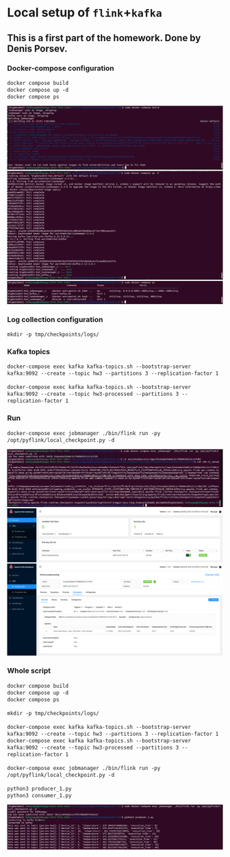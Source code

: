 # Local setup of `flink`+`kafka`

This is a first part of the homework. Done by Denis Porsev.
---


### Docker-compose configuration

```
docker compose build
docker compose up -d
docker compose ps
```
![](/part1/build.png)
![](/part1/up.png)
![](/part1/ps.png)


### Log collection configuration
```
mkdir -p tmp/checkpoints/logs/
```

### Kafka topics
```
docker-compose exec kafka kafka-topics.sh --bootstrap-server kafka:9092 --create --topic hw3 --partitions 3 --replication-factor 1

docker-compose exec kafka kafka-topics.sh --bootstrap-server kafka:9092 --create --topic hw3-processed --partitions 3 --replication-factor 1
```

### Run
```
docker-compose exec jobmanager ./bin/flink run -py /opt/pyflink/local_checkpoint.py -d
```

![](/part1/logs.png)
![](/part1/runningJob1.png)
![](/part1/runningJob2.png)


### Whole script
```
docker compose build
docker compose up -d
docker compose ps

mkdir -p tmp/checkpoints/logs/

docker-compose exec kafka kafka-topics.sh --bootstrap-server kafka:9092 --create --topic hw3 --partitions 3 --replication-factor 1
docker-compose exec kafka kafka-topics.sh --bootstrap-server kafka:9092 --create --topic hw3-processed --partitions 3 --replication-factor 1

docker-compose exec jobmanager ./bin/flink run -py /opt/pyflink/local_checkpoint.py -d

python3 producer_1.py
python3 consumer_1.py
```

![](/part1/producer.png)